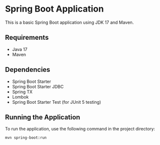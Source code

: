 # Spring Boot Application

This is a basic Spring Boot application using JDK 17 and Maven.

## Requirements

- Java 17
- Maven

## Dependencies

- Spring Boot Starter
- Spring Boot Starter JDBC
- Spring TX
- Lombok
- Spring Boot Starter Test (for JUnit 5 testing)

## Running the Application

To run the application, use the following command in the project directory:

```bash
mvn spring-boot:run
